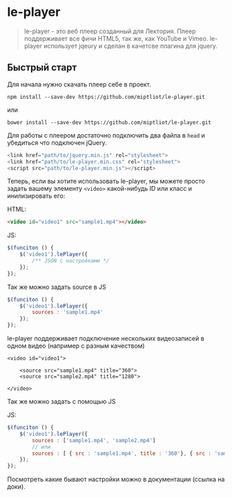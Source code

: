 # le-player

> le-player - это веб плеер созданный для Лектория. Плеер поддерживает все фичи HTML5, так же, как YouTube и Vimeo. le-player использует jqeury и сделан в качетсве плагина для jquery.


## Быстрый старт

Для начала нужно скачать плеер себе в проект.


```
npm install --save-dev https://github.com/miptliot/le-player.git
```

или


```
bower install --save-dev https://github.com/miptliot/le-player.git
```

Для работы с плеером достаточно подключить два файла в `head` и убедиться что подключен jQuery.


```javascript
<link href="path/to/jquery.min.js" rel="stylesheet">
<link href="path/to/le-player.min.css" rel="stylesheet">
<script src="path/to/le-player.min.js"></script>
```

Теперь, если вы хотите использовать le-player, мы можете просто задать вашему элементу `<video>` какой-нибудь ID или класс и инилизировать его:

HTML:
```HTML
<video id="video1" src="sample1.mp4"></video>
```

JS:
```javascript
$(funciton () {
	$('video1').lePlayer({
		/** JSON c настройками */
	});
});
```

Так же можно задать source в JS

```javascript
$(funciton () {
	$('video1').lePlayer({
		sources : 'sample1.mp4'
	});
});
```


le-player поддерживает подключение нескольких видеозаписей в одном видео (например с разным качеством)

```
<video id="video1">

	<source src="sample1.mp4" title="360">
	<source src="sample2.mp4" title="1280">

</video>
```

Так же можно задать с помощью JS

JS:
```javascript
$(funciton () {
	$('video1').lePlayer({
		sources : ['sample1.mp4', 'sample2.mp4']
		// или
		sources : [ { src : 'sample1.mp4', title : '360'}, { src : 'sample2.mp4', title : '1280'}]
	});
});
```


Посмотреть какие бывают настройки можно в документации (ссылка на доки).
